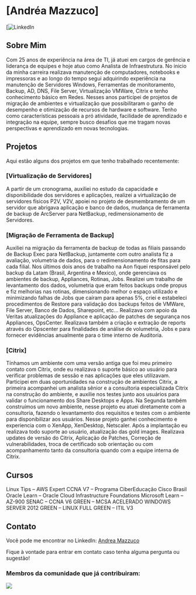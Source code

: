 # [Andréa Mazzuco]

[![LinkedIn](https://br.linkedin.com/in/andrea-mazzuco-71907022)

## Sobre Mim

Com 25 anos de experiência na área de TI, já atuei em cargos de gerência e liderança de equipes e hoje atuo como Analista de 
Infraestrutura. No inicio da minha carreira realizava manutenção de computadores, notebooks e impressoras e ao longo do tempo segui adquirindo experiência na manutenção de Servidores 
Windows, Ferramentas de monitoramento, Backup, AD, DNS, File Server, Virtualização VMWare, Citrix e tenho 
conhecimento básico em Redes. Nesses anos participei de projetos de migração de ambientes e virtualização que possibilitaram o ganho de desempenho e otimização de recursos de hardware e software. Tenho como características pessoais a pró atividade, facilidade de aprendizado e integração na equipe, sempre busco desafios que me tragam novas perspectivas e aprendizado em novas tecnologias.

## Projetos

Aqui estão alguns dos projetos em que tenho trabalhado recentemente:

### [Virtualização de Servidores]

A partir de um cronograma, auxiliei no estudo da capacidade e disponibilidade dos servidores e aplicações, realizei a virtualização
de servidores físicos P2V, V2V, apoiei no projeto de desmembramento de um servidor que abrigava aplicação e banco de dados,
mudança de ferramenta de backup de ArcServer para NetBackup, redimensionamento de Servidores.


### [Migração de Ferramenta de Backup]

Auxiliei na migração da ferramenta de backup de todas as filiais passando de Backup Exec para NetBackup, juntamente com
outro analista fiz a avaliação, volumetria de dados, para o redimensionamento de fitas para cada filial.
Nos últimos dois anos de trabalho na Aon fiquei responsável pelo backup da Latam (Brasil, Argentina e Mexico), onde
gerenciava os ambientes de backup, Appliances, Rotinas, Jobs. Realizei um trabalho de levantamento dos dados, volumetria
que eram feitos backups onde propus e fiz melhorias nas rotinas, dimensionando melhor o espaço utilizado e minimizando
falhas de Jobs que caíram para apenas 5%, criei e estabeleci procedimentos de Restore para validação dos backups feitos de
VMWare, File Server, Banco de Dados, Sharepoint, etc... Realizava com apoio da Veritas atualizações do Appliance e aplicação
de patches de segurança nos Appliances, OpsCenter. Realizava também a criação e extração de reports através do Opscenter
para finalidades de análise de volumetria, Jobs e para fornecer evidências anualmente para o time interno de Auditoria.


### [Citrix]

Tínhamos um ambiente com uma versão antiga que foi meu primeiro contato com Citrix, onde eu realizava o suporte básico ao
usuário para verificar problemas de sessão e nas aplicações que eles utilizavam. Participei em duas oportunidades na construção
de ambientes Citrix, a primeira acompanhei um analista sênior e a consultoria especializada Citrix na construção do ambiente, e
auxilie nos testes junto aos usuários para validar o funcionamento dos Share Desktops e Apps. Na Segunda também construímos
um novo ambiente, nesse projeto eu atuei diretamente com a consultoria, fazendo o levantamento dos requisitos e testes com o
ambiente para disponibilizar aos usuários. Nesse projeto ganhei conhecimento e experiencia com o XenApp, XenDesktop,
Netscaler. Após a implantação eu realizava todo suporte ao usuário, atualização das gold images. Realizava updates de versão do
Citrix, Aplicação de Patches, Correção de vulnerabilidades, troca de certificado sob orientação ou com acompanhamento tanto da
consultoria quando com a equipe interna de Citrix.

## Cursos

Linux Tips – AWS Expert 
CCNA V7 – Programa CiberEducação Cisco Brasil
Oracle Learn – Oracle Cloud Infrastructure Foundations
Microsoft Learn – AZ-900
SENAC – CCNA V6
GREEN – MCSA ACELERADO WINDOWS SERVER 2012
GREEN – LINUX FULL
GREEN – ITIL V3

## Contato

Você pode me encontrar no LinkedIn: [Andrea Mazzuco](https://br.linkedin.com/in/andrea-mazzuco-71907022)

Fique à vontade para entrar em contato caso tenha alguma pergunta ou sugestão!

### Membros da comunidade que já contribuiram:
<a href="https://github.com/elidianaandrade/dio-lab-open-source/graphs/contributors">
  <img src="https://contrib.rocks/image?repo=elidianaandrade/dio-lab-open-source"/>
</a>
